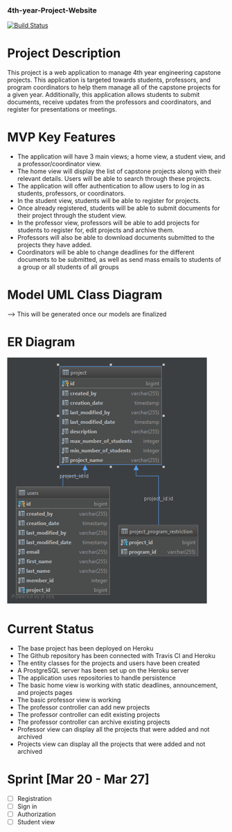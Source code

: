 ### 4th-year-Project-Website

[![Build Status](https://travis-ci.org/arungalva/4th-year-Project-Website.svg?branch=master)](https://travis-ci.org/arungalva/4th-year-Project-Website)


# Project Description
This project is a web application to manage 4th year engineering capstone projects. This application is targeted towards students, professors, and program coordinators to help them manage all of the capstone projects for a given year. Additionally, this application allows students to submit documents, receive updates from the professors and coordinators, and register for presentations or meetings.


# MVP Key Features
- The application will have 3 main views; a home view, a student view, and a professor/coordinator view.
- The home view will display the list of capstone projects along with their relevant details. Users will be able to search through these projects.
- The application will offer authentication to allow users to log in as students, professors, or coordinators.
- In the student view, students will be able to register for projects.
- Once already registered, students will be able to submit documents for their project through the student view.
- In the professor view, professors will be able to add projects for students to register for, edit projects and archive them.
- Professors will also be able to download documents submitted to the projects they have added.
- Coordinators will be able to change deadlines for the different documents to be submitted, as well as send mass emails to students of a group or all students of all groups


# Model UML Class Diagram
--> This will be generated once our models are finalized


# ER Diagram
![alt text](src/main/resources/static/assets/images/Database_Schema.png)


# Current Status
- The base project has been deployed on Heroku
- The Github repository has been connected with Travis CI and Heroku
- The entity classes for the projects and users have been created
- A ProstgreSQL server has been set up on the Heroku server
- The application uses repositories to handle persistence
- The basic home view is working with static deadlines, announcement, and projects pages
- The basic professor view is working
- The professor controller can add new projects
- The professor controller can edit existing projects
- The professor controller can archive existing projects
- Professor view can display all the projects that were added and not archived
- Projects view can display all the projects that were added and not archived


# Sprint [Mar 20 - Mar 27]
- [ ] Registration
- [ ] Sign in
- [ ] Authorization
- [ ] Student view